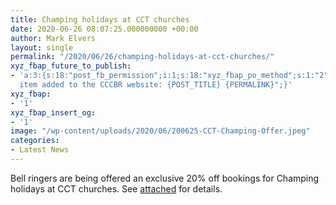 ```yaml
---
title: Champing holidays at CCT churches
date: 2020-06-26 08:07:25.000000000 +00:00
author: Mark Elvers
layout: single
permalink: "/2020/06/26/champing-holidays-at-cct-churches/"
xyz_fbap_future_to_publish:
- 'a:3:{s:18:"post_fb_permission";i:1;s:18:"xyz_fbap_po_method";s:1:"2";s:16:"xyz_fbap_message";s:62:"News
  item added to the CCCBR website: {POST_TITLE} {PERMALINK}";}'
xyz_fbap:
- '1'
xyz_fbap_insert_og:
- '1'
image: "/wp-content/uploads/2020/06/200625-CCT-Champing-Offer.jpeg"
categories:
- Latest News
---
```

Bell ringers are being offered an exclusive 20% off bookings for Champing holidays at CCT churches. See [attached](https://cccbr.org.uk/wp-content/uploads/2020/06/200625-CCT-Champing-Offer.pdf) for details.
